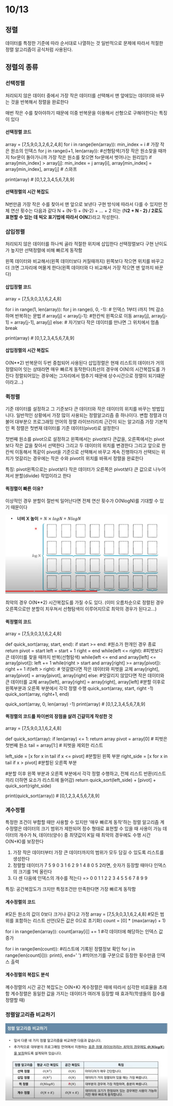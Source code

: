 # 10/13

## 정렬
데이터를 특정한 기준에 따라 순서대로 나열하는 것
일반적으로 문제에 따라서 적절한 정렬 알고리즘이 공식처럼 사용된다.

## 정렬의 종류
### 선택정렬
처리되지 않은 데이터 중에서 가장 작은 데이터를 선택해서 맨 앞에있는 데이터와 바꾸는 것을 반복해서 정렬을 완료한다

매번 작은 수를 찾아야하기 때문에 이중 반복문을 이용해서 선형으로 구해야한다는 특징이 있다

#### 선택정렬 코드
array = [7,5,9,0,3,2,6,2,4,8]
for i in range(len(array)):
  min_index = i # 가장 작은 원소의 인덱스
  for j in range(i+1, len(array)): #선형탐색(가장 작은 원소찾을 때까지 for문이 돌아가니까 가장 작은 원소를 찾으면 for문에서 벗어나는 원리임!)
    if array[min_index] > array[j]:
      min_index = j
  array[i], array[min_index] = array[min_index], array[j] # 스와프

print(array) # [0,1,2,3,4,5,6,7,8,9]

#### 선택정렬의 시간 복잡도
N번만큼 가장 작은 수를 찾아서 맨 앞으로 보낸다
구현 방식에 따라서 다를 수 있지만 전체 연산 횟수는 다음과 같다
N + (N-1) + (N-2) + ... + 2 
이는 (N**2 + N - 2) / 2로도 표현할 수 있는 데 빅오 표기법에 따라서 O(N**2)라고 작성한다.


### 삽입정렬
처리되지 않은 데이터를 하나씩 골라 적절한 위치에 삽입한다
선택정렬보다 구현 난이도가 높지만 선택정렬에 비해 빠르게 동작함

왼쪽 데이터와 비교해서(왼쪽 데이터보다 커질때까지) 왼쪽보다 작으면 위치를 바꾸고 더 크면 그자리에 머물게 한다(왼쪽 데이터와 다 비교해서 가장 작으면 맨 앞까지 바꾼다)

#### 삽입정렬 코드
array = [7,5,9,0,3,1,6,2,4,8]

for i in range(1, len(array)):
  for j in range(i, 0, -1): # 인덱스 1부터 i까지 1씩 감소하며 반복하는 문법
    if array[j] < array[j-1]: #한칸씩 왼쪽으로 이동
      array[j], array[j-1] = array[j-1], array[j]
    else: # 자기보다 작은 데이터를 만나면 그 위치에서 멈춤
      break

print(array) # [0,1,2,3,4,5,6,7,8,9]

#### 삽입정렬의 시간 복잡도
O(N**2) 반복문이 두번 중첩되어 사용된다
삽입정렬은 현재 리스트의 데이터가 거의 정렬되어 잇는 상태라면 매우 빠르게 동작한다(최선의 경우에 O(N)의 시간복잡도를 가진다 정렬되어있는 경우에는 그자리에서 멈추기 때문에 상수시간으로 정렬이 되기떄문이라고...)


### 퀵정렬
기준 데이터를 설정하고 그 기준보다 큰 데이터와 작은 데이터의 위치를 바꾸는 방법입니다.
일반적인 상황에서 가장 많이 사용되는 정렬알고리즘 중 하나이다.
변합 정렬과 더불어 대부분으 프로그래밍 언어의 정렬 라이브러리릐 근간이 되는 알고리즘
가장 기본적인 퀵 정렬은 첫번재 데이터를 기준 데이터(pivot)로 설정한다

첫번째 원소를 pivot으로 설정하고  왼쪽에서는 pivot보다 큰값을, 오른쪽에서는 pivot보다 작은 값을 찾아서 선택한다 그리고 두 데이터의 위치를 변경한다 그리고 앞으로 한칸씩 이동해서 똑같이 pivot을 기준으로 선택해서 바꾸고 계속 진행하다가 선택되는 위치가 엇갈리는 경우에는 작은 수와 pivot의 위치를 바꿔서 정렬을 완료한다

특징: pivot왼쪽으로는 pivot보다 작은 데이터가 오른쪽은 pivot보다 큰 값으로 나누어져서 분할(divide) 작업이라고 한다


#### 퀵정렬이 빠른 이유?
이상적인 경우 분할이 절반씩 일어난다면 전체 연산 횟수가 O(NlogN)를 기대할 수 있기 때문이다

<img src="./images/퀵정렬빠른이유.JPG" alt="퀵정렬이 빠른 이유"/>

최악의 경우 O(N**2) 시간복잡도를 가질 수도 있다. (이미 오름차순으로 정렬된 경우 오른쪽으로만 분할이 치우쳐서 선형탐색이 이루어지므로 최악의 경우가 된다고...)

#### 퀵정렬의 코드
array = [7,5,9,0,3,1,6,2,4,8]

def quick_sort(array, start, end):
  if start >= end: #원소가 한개인 경우 종료
    return 
  pivot = start
  left = start + 1
  right = end
  while(left <= right):
    #피벗보다 큰 데이터를 찾을 때까지 반복(선형탐색)
    while(left <= end and array[left] <= array[pivot]):
      left += 1 
    while(right > start and array[right] >= array[pivot]):
      right += 1 
    if(left > right): # 엇갈렸다면 작은 데이터와 피벗을 교체
      array[right], array[pivot] = array[pivot], array[right]
    else: #엇갈리지 않았다면 작은 데이터와 큰 데이터를 교체
       array[left], array[right] = array[right], array[left]
  #분할 이후로 왼쪽부분과 오른쪽 부분에서 각각 정렬 수행
  quick_sort(array, start, right -1)
  quick_sort(array, right+1, end)

quick_sort(array, 0, len(array) -1)
print(array) # [0,1,2,3,4,5,6,7,8,9]

#### 퀵정렬의 코드를 파이썬의 장점을 살려 긴걀히게 작성한 것
array = [7,5,9,0,3,1,6,2,4,8]

def quick_sort(array):
  if len(array) <= 1:
    return array
  pivot = array[0] # 피벗은 첫번째 원소
  tail = array[1:] # 피벗을 제외한 리스트

  left_side = [x for x in tail if x <= pivot] #분할된 왼쪽 부분
  right_side = [x for x in tail if x > pivot] #분할된 오른쪽 부분

  #분할 이후 왼쪽 부분과 오른쪽 부분에서 각각 정렬 수행하고, 전체 리스트 반환(리스트끼리 더하면 요소가 리스트에 들어감)
  return quick_sort(left_side) + [pivot] + quick_sort(right_side)

print(quick_sort(array)) # [0,1,2,3,4,5,6,7,8,9]


### 계수정렬
특정한 조건이 부합할 때만 사용할 수 있지만 '매우 빠르게 동작'하는 정렬 알고리즘
계수정렬은 데이터의 크기 범위가 제한되어 정수 형태로 표현할 수 있을 때 사용이 가능
데이터의 개수가 N, 데이터(양수) 중 최댓값이 K일 때 최악의 경우에도 수행 시간 O(N+K)를 보장한다

1. 가장 작은 데이터부터 가장 큰 데이터까지의 범위가 모두 담길 수 있도록 리스트를 생성한다
2. 정렬할 데이터가 7 5 9 0 3 1 6 2 9 1 4 8 0 5 2라면, 숫자가 등장할 때마다 인덱스의 크기를 1씩 올린다
3. 다 센 다음에 인덱스의 개수를 적는다 => 0 0 1 1 2 2 3 4 5 5 6 7 8 9 9 

특징: 공간복잡도가 크지만 특정조건만 만족한다면 가장 빠르게 동작함

#### 계수정렬의 코드
#모든 원소의 값이 0보다 크거나 같다고 가정
array =  [7,5,9,0,3,1,6,2,4,8]
#모든 범위를 포함하는 리스트 선언(모든 값은 0으로 초기화)
count = [0] * (max(array) + 1)

for i in range(len(array)):
  count[array[i]] += 1 #각 데이터에 해당하는 인덱스 값 증가

for i in range(len(count)): #리스트에 기록된 정렬정보 확인
  for j in range(len(count[i])):
    print(i, end=' ') #띄어쓰기를 구분으로 등장한 횟수만큼 인덱스 출력

#### 계수정렬의 복잡도 분석
꼐수정렬의 시간 공간 복잡도는 O(N+K)
계수정렬은 때에 따라서 심각한 비효율을 초래함
계수정렬은 동일한 값을 가지는 데이터가 여러개 등장할 때 효과적(학생들의 점수를 정렬할 때) 


### 정렬알고리즘 비교하기
<img src="./images/정렬알고리즘비교하기.JPG" />
